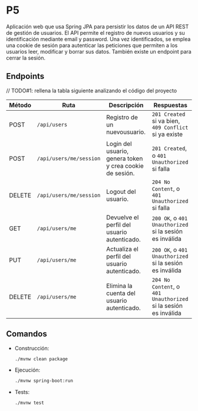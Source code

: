 # P5
Aplicación web que usa Spring JPA para persistir los datos de un API REST de gestión de usuarios.
El API permite el registro de nuevos usuarios y su identificación mediante email y password.
Una vez identificados, se emplea una cookie de sesión para autenticar las peticiones que permiten 
a los usuarios leer, modificar y borrar sus datos. También existe un endpoint para cerrar la sesión.  

## Endpoints

// TODO#1: rellena la tabla siguiente analizando el código del proyecto


| Método | Ruta                         | Descripción                                              | Respuestas                                                       |
|--------|------------------------------|----------------------------------------------------------|------------------------------------------------------------------|
| POST   | `/api/users`                | Registro de un nuevousuario.                             | `201 Created` si va bien, `409 Conflict` si ya existe            |
| POST   | `/api/users/me/session`     | Login del usuario, genera token y crea cookie de sesión. | `201 Created`, o `401 Unauthorized` si falla                     |
| DELETE | `/api/users/me/session`     | Logout del usuario.                                      | `204 No Content`, o `401 Unauthorized` si falla                  |
| GET    | `/api/users/me`             | Devuelve el perfil del usuario autenticado.              | `200 OK`, o `401 Unauthorized` si la sesión es inválida          |
| PUT    | `/api/users/me`             | Actualiza el perfil del usuario autenticado.             | `200 OK`, o `401 Unauthorized` si la sesión es inválida          |
| DELETE | `/api/users/me`             | Elimina la cuenta del usuario autenticado.               |  `204 No Content`, o `401 Unauthorized` si la sesión es inválida |


## Comandos 

- Construcción: 
  ```sh
  ./mvnw clean package
  ```

- Ejecución: 
  ```sh
  ./mvnw spring-boot:run
  ```

- Tests:
  ```sh
  ./mvnw test
  ```
